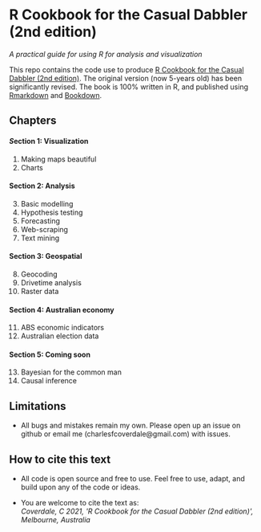 # R Cookbook for the Casual Dabbler (2nd edition)

*A practical guide for using R for analysis and visualization*

This repo contains the code use to produce [R Cookbook for the Casual Dabbler (2nd edition)](https://charlescoverdale.github.io/casualdabbler2e/). The original version (now 5-years old) has been significantly revised. The book is 100% written in R, and published using [Rmarkdown](https://rmarkdown.rstudio.com/) and [Bookdown](https://bookdown.org/).

## **Chapters**

#### *S*ection 1: Visualization

1.  Making maps beautiful
2.  Charts

#### Section 2: Analysis

3.  Basic modelling
4.  Hypothesis testing
5.  Forecasting
6.  Web-scraping
7.  Text mining

#### Section 3: Geospatial

8.  Geocoding
9.  Drivetime analysis
10. Raster data

#### Section 4: Australian economy

11. ABS economic indicators
12. Australian election data

#### Section 5: Coming soon

13. Bayesian for the common man
14. Causal inference

## **Limitations**

-   All bugs and mistakes remain my own. Please open up an issue on github or email me (charlesfcoverdale\@gmail.com) with issues.

## **How to cite this text**

-   All code is open source and free to use. Feel free to use, adapt, and build upon any of the code or ideas.

-   You are welcome to cite the text as:\
    *Coverdale, C 2021, 'R Cookbook for the Casual Dabbler (2nd edition)', Melbourne, Australia*
